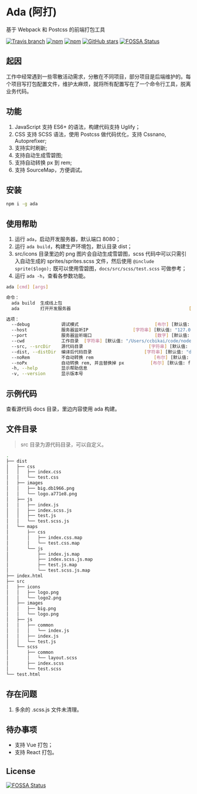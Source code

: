 # Ada (阿打)

基于 Webpack 和 Postcss 的前端打包工具

[![Travis branch](https://img.shields.io/travis/ccbikai/ada/master.svg)](https://travis-ci.org/ccbikai/ada)
[![npm](https://img.shields.io/npm/v/ada.svg)](https://www.npmjs.com/package/ada)
[![npm](https://img.shields.io/npm/dt/ada.svg)](https://www.npmjs.com/package/ada)
[![GitHub stars](https://img.shields.io/github/stars/ccbikai/ada.svg?style=social&label=Stars)](https://github.com/ccbikai/ada)
[![FOSSA Status](https://app.fossa.io/api/projects/git%2Bgithub.com%2Fccbikai%2Fada.svg?type=shield)](https://app.fossa.io/projects/git%2Bgithub.com%2Fccbikai%2Fada?ref=badge_shield)

## 起因

工作中经常遇到一些零散活动需求，分散在不同项目，部分项目是后端维护的。每个项目写打包配置文件，维护太麻烦，就将所有配置写在了一个命令行工具，脱离业务代码。

## 功能

1. JavaScript 支持 ES6+ 的语法，构建代码支持 Uglify；
1. CSS 支持 SCSS 语法，使用 Postcss 做代码优化，支持 Cssnano, Autoprefixer;
1. 支持实时刷新;
1. 支持自动生成雪碧图;
1. 支持自动转换 px 到 rem;
1. 支持 SourceMap，方便调试。

## 安装

```bash
npm i -g ada
```

## 使用帮助

1. 运行 `ada`，启动开发服务器，默认端口 8080；
1. 运行 `ada build`，构建生产环境包，默认目录 dist；
1. src/icons 目录里边的 png 图片会自动生成雪碧图，scss 代码中可以只需引入自动生成的 sprites/sprites.scss 文件，然后使用 `@include sprite($logo);` 既可以使用雪碧图，`docs/src/scss/test.scss` 可做参考；
1. 运行 `ada -h`，查看各参数功能。

```bash
ada [cmd] [args]

命令：
  ada build  生成线上包
  ada        打开开发服务器                                             [默认值]

选项：
  --debug            调试模式                             [布尔] [默认值: false]
  --host             服务器监听IP                 [字符串] [默认值: "127.0.0.1"]
  --port             服务器监听端口                        [数字] [默认值: 8080]
  --cwd              工作目录  [字符串] [默认值: "/Users/ccbikai/code/node/ada"]
  --src, --srcDir    源代码目录                         [字符串] [默认值: "src"]
  --dist, --distDir  编译后代码目录                    [字符串] [默认值: "dist"]
  --noRem            不自动转换 rem                       [布尔] [默认值: false]
  --noPx             自动转换 rem, 并且替换掉 px          [布尔] [默认值: false]
  -h, --help         显示帮助信息                                         [布尔]
  -v, --version      显示版本号                                           [布尔]
```

## 示例代码

查看源代码 docs 目录，里边内容使用 ada 构建。

## 文件目录

> src 目录为源代码目录，可以自定义。

```bash
.
├── dist
│   ├── css
│   │   ├── index.css
│   │   └── test.css
│   ├── images
│   │   ├── big.db1966.png
│   │   └── logo.a771e8.png
│   ├── js
│   │   ├── index.js
│   │   ├── index.scss.js
│   │   ├── test.js
│   │   └── test.scss.js
│   └── maps
│       ├── css
│       │   ├── index.css.map
│       │   └── test.css.map
│       └── js
│           ├── index.js.map
│           ├── index.scss.js.map
│           ├── test.js.map
│           └── test.scss.js.map
├── index.html
├── src
│   ├── icons
│   │   ├── logo.png
│   │   └── logo2.png
│   ├── images
│   │   ├── big.png
│   │   └── logo.png
│   ├── js
│   │   ├── common
│   │   │   └── index.js
│   │   ├── index.js
│   │   └── test.js
│   └── scss
│       ├── common
│       │   └── layout.scss
│       ├── index.scss
│       └── test.scss
└── test.html
```

## 存在问题

1. 多余的 .scss.js 文件未清理。

## 待办事项

* 支持 Vue 打包；
* 支持 React 打包。


## License
[![FOSSA Status](https://app.fossa.io/api/projects/git%2Bgithub.com%2Fccbikai%2Fada.svg?type=large)](https://app.fossa.io/projects/git%2Bgithub.com%2Fccbikai%2Fada?ref=badge_large)